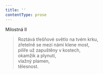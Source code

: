 ```yaml
---
title: ''
contentType: prose
---
```


Milostná II

> Roztává třešňové světlo na tvém krku,  
> zřetelně se mezi námi klene most,  
> pilíře už zapuštěny v kostech,  
> okamžik a plynutí,  
> vlažný plamen,  
> tělesnost.
